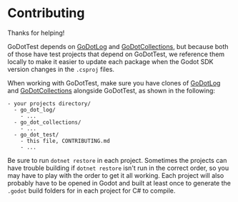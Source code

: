 # Contributing

Thanks for helping! 

GoDotTest depends on [GoDotLog] and [GoDotCollections], but because both of those have test projects that depend on GoDotTest, we reference them locally to make it easier to update each package when the Godot SDK version changes in the `.csproj` files.

When working with GoDotTest, make sure you have clones of [GoDotLog] and [GoDotCollections] alongside GoDotTest, as shown in the following:

```
- your projects directory/
  - go_dot_log/
    - ...
  - go_dot_collections/
    - ...
  - go_dot_test/
    - this file, CONTRIBUTING.md
    - ...
```

Be sure to run `dotnet restore` in each project. Sometimes the projects can have trouble building if `dotnet restore` isn't run in the correct order, so you may have to play with the order to get it all working. Each project will also probably have to be opened in Godot and built at least once to generate the `.godot` build folders for in each project for C# to compile.

[GoDotLog]: https://github.com/chickensoft-games/go_dot_log
[GoDotCollections]: https://github.com/chickensoft-games/go_dot_collections
